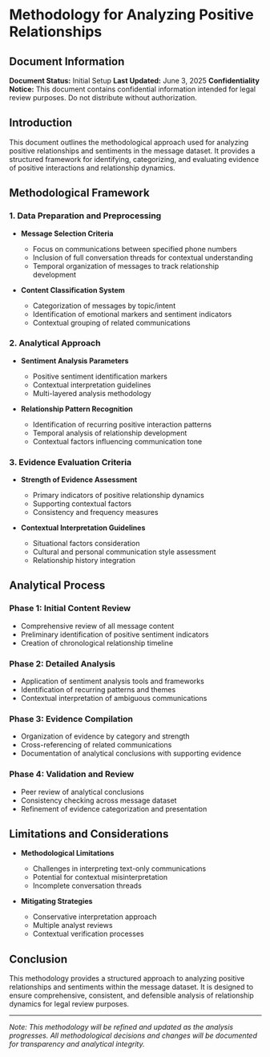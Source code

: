 # Methodology for Analyzing Positive Relationships

## Document Information
**Document Status:** Initial Setup
**Last Updated:** June 3, 2025
**Confidentiality Notice:** This document contains confidential information intended for legal review purposes. Do not distribute without authorization.

## Introduction

This document outlines the methodological approach used for analyzing positive relationships and sentiments in the message dataset. It provides a structured framework for identifying, categorizing, and evaluating evidence of positive interactions and relationship dynamics.

## Methodological Framework

### 1. Data Preparation and Preprocessing

- **Message Selection Criteria**
  - Focus on communications between specified phone numbers
  - Inclusion of full conversation threads for contextual understanding
  - Temporal organization of messages to track relationship development

- **Content Classification System**
  - Categorization of messages by topic/intent
  - Identification of emotional markers and sentiment indicators
  - Contextual grouping of related communications

### 2. Analytical Approach

- **Sentiment Analysis Parameters**
  - Positive sentiment identification markers
  - Contextual interpretation guidelines
  - Multi-layered analysis methodology

- **Relationship Pattern Recognition**
  - Identification of recurring positive interaction patterns
  - Temporal analysis of relationship development
  - Contextual factors influencing communication tone

### 3. Evidence Evaluation Criteria

- **Strength of Evidence Assessment**
  - Primary indicators of positive relationship dynamics
  - Supporting contextual factors
  - Consistency and frequency measures

- **Contextual Interpretation Guidelines**
  - Situational factors consideration
  - Cultural and personal communication style assessment
  - Relationship history integration

## Analytical Process

### Phase 1: Initial Content Review

- Comprehensive review of all message content
- Preliminary identification of positive sentiment indicators
- Creation of chronological relationship timeline

### Phase 2: Detailed Analysis

- Application of sentiment analysis tools and frameworks
- Identification of recurring patterns and themes
- Contextual interpretation of ambiguous communications

### Phase 3: Evidence Compilation

- Organization of evidence by category and strength
- Cross-referencing of related communications
- Documentation of analytical conclusions with supporting evidence

### Phase 4: Validation and Review

- Peer review of analytical conclusions
- Consistency checking across message dataset
- Refinement of evidence categorization and presentation

## Limitations and Considerations

- **Methodological Limitations**
  - Challenges in interpreting text-only communications
  - Potential for contextual misinterpretation
  - Incomplete conversation threads

- **Mitigating Strategies**
  - Conservative interpretation approach
  - Multiple analyst reviews
  - Contextual verification processes

## Conclusion

This methodology provides a structured approach to analyzing positive relationships and sentiments within the message dataset. It is designed to ensure comprehensive, consistent, and defensible analysis of relationship dynamics for legal review purposes.

---

*Note: This methodology will be refined and updated as the analysis progresses. All methodological decisions and changes will be documented for transparency and analytical integrity.*

